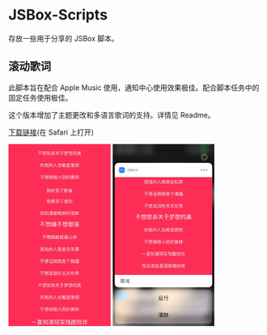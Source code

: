 # JSBox-Scripts
存放一些用于分享的 JSBox 脚本。

## 滚动歌词
此脚本旨在配合 Apple Music 使用，通知中心使用效果极佳。配合脚本任务中的固定任务使用极佳。

这个版本增加了主题更改和多语言歌词的支持。详情见 Readme。

[下载链接](https://xteko.com/redir?name=%E6%BB%9A%E5%8A%A8%E6%AD%8C%E8%AF%8D&url=https%3A%2F%2Fraw.githubusercontent.com%2Fbig-ice%2FJSBox-Scripts%2Fmaster%2FLyric.box)(在 Safari 上打开)

<img src="/images/lyric1.png" width="40%">       <img src="/images/lyric2.png" width="40%">
